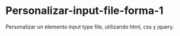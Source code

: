 # Personalizar-input-file-forma-1
Personalizar un elemento input type file, utilizando html, css y jquery.
